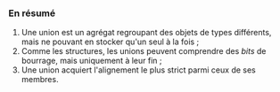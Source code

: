 ### En résumé

1. Une union est un agrégat regroupant des objets de types différents, mais ne pouvant en stocker qu'un seul à la fois ;
1. Comme les structures, les unions peuvent comprendre des *bits* de bourrage, mais uniquement à leur fin ;
1. Une union acquiert l'alignement le plus strict parmi ceux de ses membres.